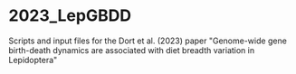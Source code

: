# 2023_LepGBDD
Scripts and input files for the Dort et al. (2023) paper "Genome-wide gene birth-death dynamics are associated with diet breadth variation in Lepidoptera"
